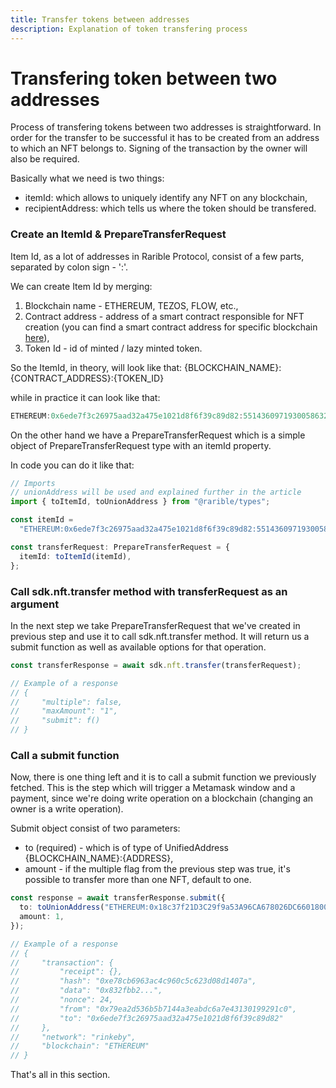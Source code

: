 ```yaml
---
title: Transfer tokens between addresses
description: Explanation of token transfering process
---
```


# Transfering token between two addresses

Process of transfering tokens between two addresses is straightforward. In order for the transfer to be successful it has to be created from an address to which an NFT belongs to. Signing of the transaction by the owner will also be required.

Basically what we need is two things:

- itemId: which allows to uniquely identify any NFT on any blockchain,
- recipientAddress: which tells us where the token should be transfered.

### Create an ItemId & PrepareTransferRequest

Item Id, as a lot of addresses in Rarible Protocol, consist of a few parts, separated by colon sign - ':'.

We can create Item Id by merging:

1. Blockchain name - ETHEREUM, TEZOS, FLOW, etc.,
2. Contract address - address of a smart contract responsible for NFT creation (you can find a smart contract address for specific blockchain [here](../reference/contract-addresses.md)),
3. Token Id - id of minted / lazy minted token.

So the ItemId, in theory, will look like that:
{BLOCKCHAIN_NAME}:{CONTRACT_ADDRESS}:{TOKEN_ID}

while in practice it can look like that:

```typescript
ETHEREUM:0x6ede7f3c26975aad32a475e1021d8f6f39c89d82:55143609719300586327244080327388661151936544170854464635146779205246455382070;
```

On the other hand we have a PrepareTransferRequest which is a simple object of PrepareTransferRequest type with an itemId property.

In code you can do it like that:

```typescript
// Imports
// unionAddress will be used and explained further in the article
import { toItemId, toUnionAddress } from "@rarible/types";

const itemId =
  "ETHEREUM:0x6ede7f3c26975aad32a475e1021d8f6f39c89d82:55143609719300586327244080327388661151936544170854464635146779205246455382070";

const transferRequest: PrepareTransferRequest = {
  itemId: toItemId(itemId),
};
```

### Call sdk.nft.transfer method with transferRequest as an argument

In the next step we take PrepareTransferRequest that we've created in previous step and use it to call sdk.nft.transfer method. It will return us a submit function as well as available options for that operation.

```typescript
const transferResponse = await sdk.nft.transfer(transferRequest);

// Example of a response
// {
//     "multiple": false,
//     "maxAmount": "1",
//     "submit": f()
// }
```

### Call a submit function

Now, there is one thing left and it is to call a submit function we previously fetched. This is the step which will trigger a Metamask window and a payment, since we're doing write operation on a blockchain (changing an owner is a write operation).

Submit object consist of two parameters:

- to (required) - which is of type of UnifiedAddress {BLOCKCHAIN_NAME}:{ADDRESS},
- amount - if the multiple flag from the previous step was true, it's possible to transfer more than one NFT, default to one.

```typescript
const response = await transferResponse.submit({
  to: toUnionAddress("ETHEREUM:0x18c37f21D3C29f9a53A96CA678026DC660180065"),
  amount: 1,
});

// Example of a response
// {
//     "transaction": {
//         "receipt": {},
//         "hash": "0xe78cb6963ac4c960c5c623d08d1407a",
//         "data": "0x832fbb2...",
//         "nonce": 24,
//         "from": "0x79ea2d536b5b7144a3eabdc6a7e43130199291c0",
//         "to": "0x6ede7f3c26975aad32a475e1021d8f6f39c89d82"
//     },
//     "network": "rinkeby",
//     "blockchain": "ETHEREUM"
// }
```

That's all in this section.
